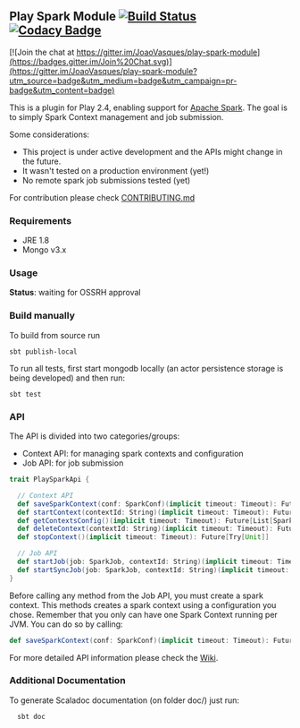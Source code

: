 Play Spark Module [![Build Status](https://travis-ci.org/JoaoVasques/play-spark-module.svg?branch=master)](https://travis-ci.org/JoaoVasques/play-spark-module) [![Codacy Badge](https://api.codacy.com/project/badge/grade/d12a9692b867443cbdd3a69964b0034d)](https://www.codacy.com)
----------------------------

[![Join the chat at https://gitter.im/JoaoVasques/play-spark-module](https://badges.gitter.im/Join%20Chat.svg)](https://gitter.im/JoaoVasques/play-spark-module?utm_source=badge&utm_medium=badge&utm_campaign=pr-badge&utm_content=badge)

This is a plugin for Play 2.4, enabling support for [Apache Spark](http://spark.apache.org/). The goal is to simply Spark Context management and job submission.

Some considerations:

+ This project is under active development and the APIs might change in the future.
+ It wasn't tested on a production environment (yet!)
+ No remote spark job submissions tested (yet)

For contribution please check [CONTRIBUTING.md](https://github.com/JoaoVasques/play-spark-module/blob/master/CONTRIBUTING.md)

### Requirements

+ JRE 1.8
+ Mongo v3.x

### Usage

**Status**: waiting for OSSRH approval

### Build manually

To build from source run

    sbt publish-local

To run all tests, first start mongodb locally (an actor persistence storage is being developed) and then run:

    sbt test

### API

The API is divided into two categories/groups:

+ Context API: for managing spark contexts and configuration
+ Job API: for job submission


```scala
trait PlaySparkApi {

  // Context API
  def saveSparkContext(conf: SparkConf)(implicit timeout: Timeout): Future[Try[String]]
  def startContext(contextId: String)(implicit timeout: Timeout): Future[Try[Unit]]
  def getContextsConfig()(implicit timeout: Timeout): Future[List[SparkConf]]
  def deleteContext(contextId: String)(implicit timeout: Timeout): Future[Try[Unit]]
  def stopContext()(implicit timeout: Timeout): Future[Try[Unit]]

  // Job API
  def startJob(job: SparkJob, contextId: String)(implicit timeout: Timeout): Future[SparkJobResult]
  def startSyncJob(job: SparkJob, contextId: String)(implicit timeout: Timeout): SparkJobResult
}

```

Before calling any method from the Job API, you must create a spark context. This methods creates a spark context using a configuration you chose. Remember that you only can have one Spark Context running per JVM. You can do so by calling:

```scala
def saveSparkContext(conf: SparkConf)(implicit timeout: Timeout): Future[Try[String]]
```

For more detailed API information please check the [Wiki](https://github.com/JoaoVasques/play-spark-module/wiki).

### Additional Documentation

To generate Scaladoc documentation (on folder doc/) just run:

```
  sbt doc
```

